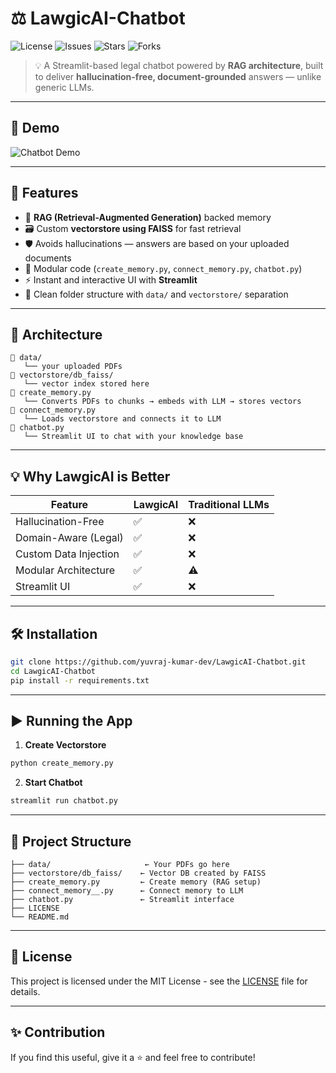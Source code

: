 
# ⚖️ LawgicAI-Chatbot

![License](https://img.shields.io/github/license/yuvraj-kumar-dev/LawgicAI-Chatbot)
![Issues](https://img.shields.io/github/issues/yuvraj-kumar-dev/LawgicAI-Chatbot)
![Stars](https://img.shields.io/github/stars/yuvraj-kumar-dev/LawgicAI-Chatbot)
![Forks](https://img.shields.io/github/forks/yuvraj-kumar-dev/LawgicAI-Chatbot)

> 💡 A Streamlit-based legal chatbot powered by **RAG architecture**, built to deliver **hallucination-free, document-grounded** answers — unlike generic LLMs.

---

## 📸 Demo

<!-- Replace below with your demo/gif -->
![Chatbot Demo]("C:\Users\yuvra\Downloads\ScreenRecording2025-04-17132309-ezgif.com-video-to-gif-converter.gif")

---

## 🚀 Features

- 🧠 **RAG (Retrieval-Augmented Generation)** backed memory
- 🗃️ Custom **vectorstore using FAISS** for fast retrieval
- 🛡️ Avoids hallucinations — answers are based on your uploaded documents
- 🧩 Modular code (`create_memory.py`, `connect_memory.py`, `chatbot.py`)
- ⚡ Instant and interactive UI with **Streamlit**
- 📁 Clean folder structure with `data/` and `vectorstore/` separation

---

## 🧠 Architecture

```plaintext
📁 data/
   └── your uploaded PDFs
📁 vectorstore/db_faiss/
   └── vector index stored here
📄 create_memory.py
   └── Converts PDFs to chunks → embeds with LLM → stores vectors
📄 connect_memory.py
   └── Loads vectorstore and connects it to LLM
📄 chatbot.py
   └── Streamlit UI to chat with your knowledge base
```

---

## 💡 Why LawgicAI is Better

| Feature | LawgicAI | Traditional LLMs |
|--------|----------|------------------|
| Hallucination-Free | ✅ | ❌ |
| Domain-Aware (Legal) | ✅ | ❌ |
| Custom Data Injection | ✅ | ❌ |
| Modular Architecture | ✅ | ⚠️ |
| Streamlit UI | ✅ | ❌ |

---

## 🛠️ Installation

```bash
git clone https://github.com/yuvraj-kumar-dev/LawgicAI-Chatbot.git
cd LawgicAI-Chatbot
pip install -r requirements.txt
```

---

## ▶️ Running the App

1. **Create Vectorstore**
```bash
python create_memory.py
```

2. **Start Chatbot**
```bash
streamlit run chatbot.py
```

---

## 📂 Project Structure

```
├── data/                     ← Your PDFs go here
├── vectorstore/db_faiss/    ← Vector DB created by FAISS
├── create_memory.py         ← Create memory (RAG setup)
├── connect_memory__.py      ← Connect memory to LLM
├── chatbot.py               ← Streamlit interface
├── LICENSE
└── README.md
```

---

## 📃 License

This project is licensed under the MIT License - see the [LICENSE](LICENSE) file for details.

---

## ✨ Contribution

If you find this useful, give it a ⭐ and feel free to contribute!
